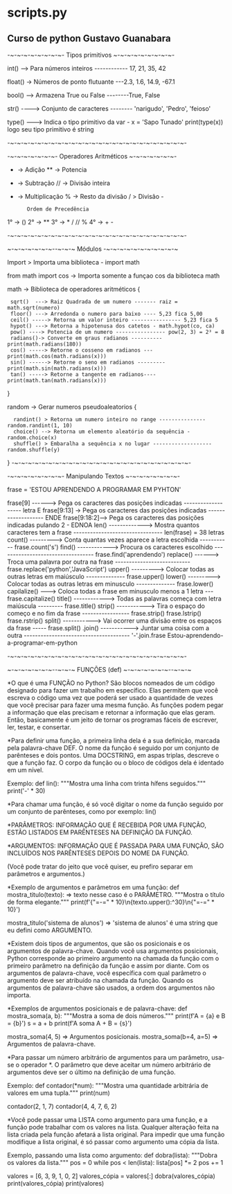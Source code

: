 # scripts.py
<H2>Curso de python Gustavo Guanabara</H2>

-~-~-~-~-~-~-~-~- Tipos primitivos ~-~-~-~-~-~-~-~-~-

  int()  --> Para números inteiros ------------ 17, 21, 35, 42

  float() -> Números de ponto flutuante ---2.3, 1.6, 14.9, -67.1

  bool() --> Armazena True ou False --------True, False

  str() ----> Conjunto de caracteres -------- 'narigudo', 'Pedro', 'feioso'

  type() ---> Indica o tipo primitivo da var -  x = 'Sapo Tunado'   print(type(x)) logo seu tipo primitivo é string

-~-~-~-~-~-~-~-~-~-~-~-~-~-~-~-~-~-~-~-~-~-~-~-~-~-~-


-~-~-~-~-~-~-~- Operadores Aritméticos ~-~-~-~-~-~-~-

  + -> Adição              ** -> Potencia
  - -> Subtração           // -> Divisão inteira
  * -> Multiplicação        % -> Resto da divisão
  / > Divisão -


           Ordem de Precedência

  1° -> ()
  2° -> **
  3° -> *  /  //  %
  4° -> +  -

-~-~-~-~-~-~-~-~-~-~-~-~-~-~-~-~-~-~-~-~-~-~-~-~-~-~-


~-~-~-~-~-~-~--~-~-~ Módulos -~-~-~-~-~-~-~-~-~-~-~

  Import > Importa uma biblioteca - import math

  from math import cos -> Importa somente a funçao cos da biblioteca math

  math -> Biblioteca de operadores aritméticos {

     sqrt()  ---> Raiz Quadrada de um numero ------- raiz = math.sqrt(numero)
     floor() ---> Arredonda o numero para baixo ---- 5,23 fica 5,00
     ceil() -----> Retorna um valor inteiro ---------------- 5,23 fica 5
     hypot() ---> Retorna a hipotenusa dos catetos - math.hypot(co, ca)
     pow() ----> Potencia de um numero ---------------- pow(2, 3) = 2³ = 8
     radians()-> Converte em graus radianos ---------- print(math.radians(180))
     cos() -----> Retorne o cosseno em radianos --- print(math.cos(math.radians(x)))
     sin() ------> Retorne o seno em radianos --------- print(math.sin(math.radians(x)))
     tan() -----> Retorne a tangente em radianos---- print(math.tan(math.radians(x)))
  }

  random -> Gerar numeros pseudoaleatorios {

      randint() > Retorna um numero inteiro no range --------------- random.randint(1, 10)
      choice() --> Retorna um elemento aleatório da sequência - random.choice(x)
      shuffle() > Embaralha a sequência x no lugar ------------------- random.shuffle(y)
  }
-~-~-~-~-~-~-~-~-~-~-~-~-~-~-~-~-~-~-~-~-~-~-~-~-~-~-


-~-~-~-~-~-~-~-~- Manipulando Textos ~-~-~-~-~-~-~-~-

  frase = 'ESTOU APRENDENDO A PROGRAMAR EM PYHTON'

  frase[9] ------> Pega os caracteres das posições indicadas ------------------- letra E
  frase[9:13] -> Pega os caracteres das posições indicadas ------------------- ENDE
  frase[9:18:2]--> Pega os caracteres das posições indicadas pulando 2 - EDNOA
  len() -------------> Mostra quantos caracteres tem a frase -------------------------------- len(frase) = 38 letras
  count() ---------> Conta quantas vezes aparece a letra escolhida ----------- frase.count('s')
  find() ------------> Procura os caracteres escolhido ---------------------------------- frase.find('aprendendo')
  replace() ------> Troca uma palavra por outra na frase --------------------------- frase.replace('python','JavaScript')
  upper() ---------> Colocar todas as outras letras em maiúsculo -------------- frase.upper()
  lower() ---------> Colocar todas as outras letras em minusculo -------------- frase.lower()
  capilalize() ---> Coloca todas a frase em minusculo menos a 1 letra --- frase.capitalize()
  title() ------------> Todas as palavras começa com letra maiúscula --------- frase.title()
  strip() -----------> Tira o espaço do começo e no fim da frase ----------------- frase.strip()  frase.lstrip()  frase.rstrip()
  split() -----------> Vai ocorrer uma divisão entre os espaços da frase ----- frase.split()
  .join() -----------> Juntar uma coisa com a outra -------------------------------------- '-'.join.frase Estou-aprendendo-a-programar-em-python

-~-~-~-~-~-~-~-~-~-~-~-~-~-~-~-~-~-~-~-~-~-~-~-~-~-~-





~-~-~-~-~-~-~--~-~-~ FUNÇÕES (def) ~-~-~-~-~-~-~--~-~-~ 


*O que é uma FUNÇÃO no Python?
São blocos nomeados de um código designado para fazer um trabalho em específico. Elas permitem que você escreva o código uma vez que
 poderá ser usado a quantidade de vezes que você precisar para fazer uma mesma função. As funções podem pegar a informação que elas precisam e retornar a informação que elas geram. Então, basicamente é um jeito de tornar os programas fáceis de escrever, ler, testar, e consertar.


*Para definir uma função, a primeira linha dela é a sua definição, marcada pela palavra-chave DEF. O nome da função é seguido por um conjunto
 de parênteses e dois pontos. Uma DOCSTRING, em aspas triplas, descreve o que a função faz. O corpo da função ou o bloco de códigos dela é identado em um nível.

Exemplo:
def lin():
    """Mostra uma linha com trinta hífens seguidos."""
    print('-' * 30)

*Para chamar uma função, é só você digitar o nome da função seguido por um conjunto de parênteses, como por exemplo: lin()

*PARÂMETROS: INFORMAÇÃO QUE É RECEBIDA POR UMA FUNÇÃO, ESTÃO LISTADOS EM PARÊNTESES NA DEFINIÇÃO DA FUNÇÃO.

*ARGUMENTOS: INFORMAÇÃO QUE É PASSADA PARA UMA FUNÇÃO, SÃO INCLUÍDOS NOS PARÊNTESES DEPOIS DO NOME DA 
FUNÇÃO.
 
(Você pode tratar do jeito que você quiser, eu prefiro separar em parâmetros e argumentos.)

*Exemplo de argumentos e parâmetros em uma função:
def mostra_titulo(texto):    => texto nesse caso é o PARÂMETRO.
    """Mostra o título de forma elegante."""
    print(f'{"=-=" * 10}\n{texto.upper():^30}\n{"=-=" * 10}')


mostra_titulo('sistema de alunos')    => 'sistema de alunos' é uma string que eu defini como ARGUMENTO.

*Existem dois tipos de argumentos, que são os posicionais e os argumentos de palavra-chave. Quando você usa argumentos posicionais, Python 
corresponde ao primeiro argumento na chamada da função com o primeiro parâmetro na definição da função e assim por diante. Com os argumentos de palavra-chave, você específica com qual parâmetro o argumento deve ser atribuído na chamada da função. Quando os argumentos de palavra-chave são usados, a ordem dos argumentos não importa.


*Exemplos de argumentos posicionais e de palavra-chave:
def mostra_soma(a, b):
    """Mostra a soma de dois números."""
    print(f'A = {a} e B = {b}')
    s = a + b
    print(f'A soma A + B = {s}')

mostra_soma(4, 5)   => Argumentos posicionais.
mostra_soma(b=4, a=5)   => Argumentos de palavra-chave.

*Para passar um número arbitrário de argumentos para um parâmetro, usa-se o operador *. O parâmetro que deve aceitar um número arbitrário
 de argumentos deve ser o último na definição de uma função. 

Exemplo:
def contador(*num):
    """Mostra uma quantidade arbitrária de valores em uma tupla."""
    print(num)


contador(2, 1, 7)
contador(4, 4, 7, 6, 2)

*Você pode passar uma LISTA como argumento para uma função, e a função pode trabalhar com os valores na lista. Qualquer alteração feita na
 lista criada pela função afetará a lista original. Para impedir que uma função modifique a lista original, é só passar como argumento uma cópia da lista.

Exemplo, passando uma lista como argumento:
def dobra(lista):
    """Dobra os valores da lista."""
    pos = 0
    while pos < len(lista):
        lista[pos] *= 2
        pos += 1


valores = [6, 3, 9, 1, 0, 2]
valores_cópia = valores[:]
dobra(valores_cópia)
print(valores_cópia)
print(valores)


